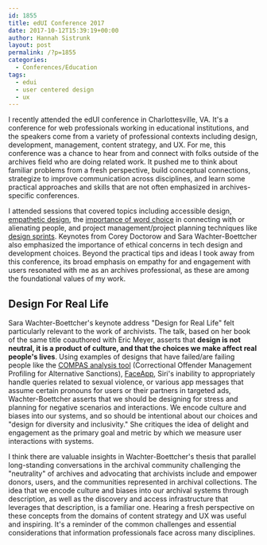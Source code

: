```yaml
---
id: 1855
title: edUI Conference 2017
date: 2017-10-12T15:39:19+00:00
author: Hannah Sistrunk
layout: post
permalink: /?p=1855
categories:
  - Conferences/Education
tags:
  - edui
  - user centered design
  - ux
---
```

I recently attended the edUI conference in Charlottesville, VA. It's a conference for web professionals working in educational institutions, and the speakers come from a variety of professional contexts including design, development, management, content strategy, and UX. For me, this conference was a chance to hear from and connect with folks outside of the archives field who are doing related work. It pushed me to think about familiar problems from a fresh perspective, build conceptual connections, strategize to improve communication across disciplines, and learn some practical approaches and skills that are not often emphasized in archives-specific conferences.

<!--more-->

I attended sessions that covered topics including accessible design, [empathetic design](http://eduiconf.org/sessions/empathetic-design/), the [importance of word choice](http://eduiconf.org/sessions/giving-words-the-attention-they-deserve/) in connecting with or alienating people, and project management/project planning techniques like [design sprints](http://eduiconf.org/sessions/design-sprints/). Keynotes from Corey Doctorow and Sara Wachter-Boettcher also emphasized the importance of ethical concerns in tech design and development choices. Beyond the practical tips and ideas I took away from this conference, its broad emphasis on empathy for and engagement with users resonated with me as an archives professional, as these are among the foundational values of my work.

## Design For Real Life

Sara Wachter-Boettcher's keynote address "Design for Real Life" felt particularly relevant to the work of archivists. The talk, based on her book of the same title coauthored with Eric Meyer, asserts that **design is not neutral, it is a product of culture, and that the choices we make affect real people's lives**. Using examples of designs that have failed/are failing people like the [COMPAS analysis tool](https://www.propublica.org/article/how-we-analyzed-the-compas-recidivism-algorithm) (Correctional Offender Management Profiling for Alternative Sanctions), [FaceApp](https://www.theguardian.com/technology/2017/apr/25/faceapp-apologises-for-racist-filter-which-lightens-users-skintone), Siri's inability to appropriately handle queries related to sexual violence, or various app messages that assume certain pronouns for users or their partners in targeted ads, Wachter-Boettcher asserts that we should be designing for stress and planning for negative scenarios and interactions. We encode culture and biases into our systems, and so should be intentional about our choices and "design for diversity and inclusivity." She critiques the idea of delight and engagement as the primary goal and metric by which we measure user interactions with systems.

I think there are valuable insights in Wachter-Boettcher's thesis that parallel long-standing conversations in the archival community challenging the "neutrality" of archives and advocating that archivists include and empower donors, users, and the communities represented in archival collections. The idea that we encode culture and biases into our archival systems through description, as well as the discovery and access infrastructure that leverages that description, is a familiar one. Hearing a fresh perspective on these concepts from the domains of content strategy and UX was useful and inspiring. It's a reminder of the common challenges and essential considerations that information professionals face across many disciplines.

